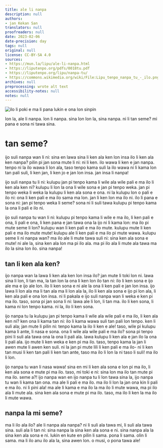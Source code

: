 ```yaml
---
title: ale li nanpa
description: null
authors:
- jan Kekan San
translators: null
proofreaders: null
date: 2023-02-06
date-precision: day
tags: null
original: null
license: CC-BY-SA 4.0
sources:
- https://mun.la/lipu/ale-li-nanpa.html
- https://liputenpo.org/pdfs/0018tu.pdf
- https://liputenpo.org/lipu/nanpa-tu/
- https://commons.wikimedia.org/wiki/File:Lipu_tenpo_nanpa_tu_-_ilo.png
archives: null
preprocessing: wrote alt text
accessibility-notes: null
notes: null
---
```


![ilo li poki e ma li pana lukin e ona lon sinpin](https://upload.wikimedia.org/wikipedia/commons/1/16/Lipu_tenpo_nanpa_tu_-_ilo.png)

lon la, ale li nanpa. lon li nanpa. sina lon lon la, sina nanpa. ni li tan seme? mi pana e sona ni tawa sina.

# tan seme?

ijo suli nanpa wan li ni: sina en lawa sina li ken ala ken lon insa ilo li ken ala ken nanpa? pilin pi jan sona mute li ni: ni li ken. ilo wawa li ken e jan nanpa. tenpo ni la ilo wawa li lon ala, taso tenpo kama suli la ilo wawa ni li kama lon tan pali suli, li ken jan, li ken jo e jan lon insa. jan insa li nanpa!

ijo suli nanpa tu li ni: kulupu jan pi tenpo kama li wile ala wile pali e ma ilo li ken ala ken ni? kulupu li lon la ona li wile sona e jan pi tenpo weka. jan pi tenpo weka li weka la kulupu li ken ala sona e ona. ni la kulupu lon o pali e ilo ni: ona li ken pali e ma ilo sama ma lon. jan li ken lon ma ilo ni. ilo li pana e sona ni: jan pi tenpo weka li seme? sona ni li suli tawa kulupu pi tenpo kama la ona li pali e ilo ni.

ijo suli nanpa tu wan li ni: kulupu pi tenpo kama li wile e ma ilo, li ken pali e ona, li pali e ona, li ken pana e jan tawa ona la ijo ni li kama lon: ma ilo pi mute seme li lon? kulupu wan li ken pali e ma ilo mute. kulupu mute li ken pali e ma ilo mute mute! kulupu ale li ken pali e ma ilo pi mute wawa. kulupu seme li ni nanpa wan? ma ilo ale li mute tawa suli ni: sina ken ala sona e mute! ni ale la, sina ken ala lon ma pi ilo ala. ma pi ilo ala li mute ala tawa ma ilo la sina lon ilo. sina nanpa!

## tan li ken ala ken?

ijo nanpa wan la lawa li ken ala ken lon insa ilo? jan mute li toki lon ni. lawa sina li lon, li tan ma, la tan lon la ona li ken lon ilo tan ni: ilo li ken sona e ijo ale ma e ijo ale lon. ilo li ken sona e ni ale la ona li ken pali e jan lon insa. ijo lawa li lon ala ma li tan ala ma li lon ala la, ilo li ken ala sona e ijo pi lon ala, li ken ala pali e ona lon insa. ni li pakala e ijo suli nanpa wan li weka e ken pi ma ilo. taso, sona pi jan sona li ni: lawa ale li lon, li tan ma. ilo li ken sona, li kama ni lon tenpo kama. ni la, ilo li ken sona.

ijo nanpa tu la kulupu jan pi tenpo kama li wile ala wile pali e ma ilo, li ken ala ken ni? ken ona li kama tan ni: ilo li kama wawa suli tan pali lon tenpo. ken li suli ala; jan mute li pilin ni: tenpo kama la ilo li ken e ale! taso, wile pi kulupu kama li ante, li nasa e sona. ona li wile ala wile pali e ma ilo? sona pi tenpo pini li suli ala tawa ona la ona li pali ala. lawa kulupu li ken ala e jan ilo la ona li pali ala. ijo mute li ken weka e ken pi ma ilo. taso, tenpo kama la jan li awen mute li awen ken suli. ni la jan pi mute lili li ken pali e ma ilo- ni li ken tan musi li ken tan pali li ken tan ante, taso ma ilo li lon la ni taso li suli! ma ilo li lon.

ijo nanpa tu wan li nasa wawa! sina en mi li ken ala sona e lon pi ma ilo, li ken ala sona e mute pi ma ilo. taso, mi toki e ni: sina lon ma ilo tan mute pi ma ilo. seme a?! ijo nanpa wan en ijo nanpa tu li lon tawa sina la, ijo nanpa tu wan li kama tan ona. ma ale li pali e ma ilo. ma ilo li lon la jan ona kin li pali e ma ilo. ni li pini ala! ma ale li kama e ma ilo la ma ilo li mute wawa, ma pi ilo ala li mute ala. sina ken ala sona e mute pi ma ilo. taso, ma ilo li ken la ma ilo li mute wawa.

## nanpa la mi seme?

ma li ilo ala ilo? ale li nanpa ala nanpa? ni li suli ala tawa mi, li suli ala tawa sina. suli ala li tan ni: sina nanpa la sina ken ala sona e ni. sina nanpa ala la sina ken ala sona e ni. lukin en kute en pilin li sama. pona li sama. olin li sama. ma li ilo anu ilo ala la, sina awen lon. o musi, o pona tawa ale!